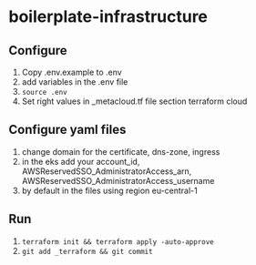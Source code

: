 # boilerplate-infrastructure

## Configure
1. Copy .env.example to .env
2. add variables in the .env file
3. `source .env`
4. Set right values in _metacloud.tf file section terraform cloud

## Configure yaml files
1. change domain for the certificate, dns-zone, ingress
2. in the eks add your account_id, AWSReservedSSO_AdministratorAccess_arn, AWSReservedSSO_AdministratorAccess_username
3. by default in the files using region eu-central-1
 
## Run
1. `terraform init && terraform apply -auto-approve`
2. `git add _terraform && git commit`
